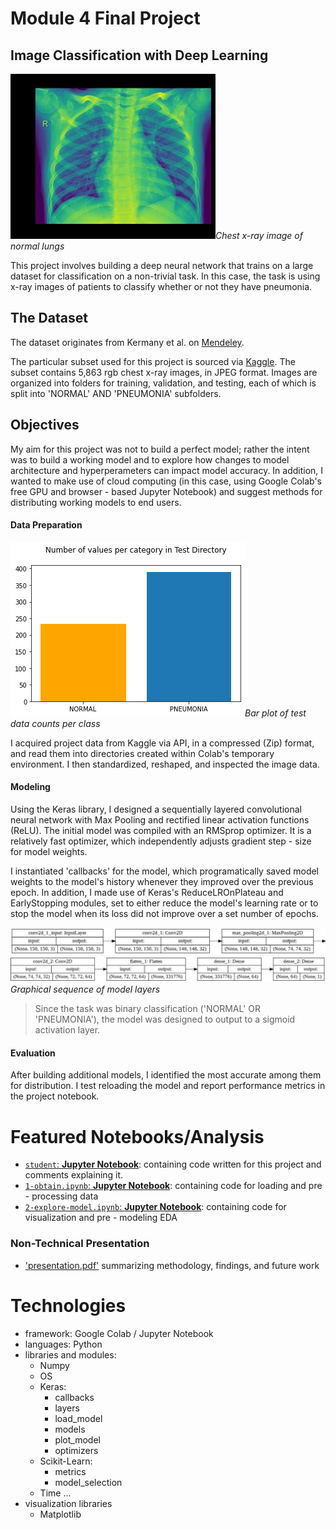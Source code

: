 # Module 4 Final Project

<!-- #region -->
## Image Classification with Deep Learning
!["Chest x-ray image of normal lungs"](images/normal.jpg)*Chest x-ray image of normal lungs*

This project involves building a deep neural network that trains on a large dataset for classification on a non-trivial task. In this case, the task is using x-ray images of patients to classify whether or not they have pneumonia.

## The Dataset

The dataset originates from Kermany et al. on [Mendeley](https://data.mendeley.com/datasets/rscbjbr9sj/3).

The particular subset used for this project is sourced via [Kaggle](https://www.kaggle.com/paultimothymooney/chest-xray-pneumonia). The subset contains 5,863 rgb chest x-ray images, in JPEG format. Images are organized into folders for training, validation, and testing, each of which is split into 'NORMAL' AND 'PNEUMONIA' subfolders.

## Objectives

My aim for this project was not to build a perfect model; rather the intent was to build a working model and to explore how changes to model architecture and hyperperameters can impact model accuracy. In addition, I wanted to make use of cloud computing (in this case, using Google Colab's free GPU and browser - based Jupyter Notebook) and suggest methods for distributing working models to end users.

#### Data Preparation
!["Bar plot of test data counts per class"](images/test-counts.png)*Bar plot of test data counts per class*

I acquired project data from Kaggle via API, in a compressed (Zip) format, and read them into directories created within Colab's temporary environment. I then standardized, reshaped, and inspected the image data.

#### Modeling

Using the Keras library, I designed a sequentially layered convolutional neural network with Max Pooling and rectified linear activation functions (ReLU). The initial model was compiled with an RMSprop optimizer. It is a relatively fast optimizer, which independently adjusts gradient step - size for model weights.

I instantiated 'callbacks' for the model, which programatically saved model weights to the model's history whenever they improved over the previous epoch. In addition, I made use of Keras's ReduceLROnPlateau and EarlyStopping modules, set to either reduce the model's learning rate or to stop the model when its loss did not improve over a set number of epochs.

![""](images/horizontal-model-architecture-top.jpg)
!["Graphical sequence of model layers"](images/horizontal-model-architecture-bottom.jpg)*Graphical sequence of model layers*

> Since the task was binary classification ('NORMAL' OR 'PNEUMONIA'), the model was designed to output to a sigmoid activation layer.

#### Evaluation

After building additional models, I identified the most accurate among them for distribution. I test reloading the model and report performance metrics in the project notebook.

# Featured Notebooks/Analysis

* [`student`: **Jupyter Notebook**](student.ipynb): containing code written for this project and comments explaining it.
* [`1-obtain.ipynb`: **Jupyter Notebook**](1-obtain.ipynb): containing code for loading and pre - processing data
* [`2-explore-model.ipynb`: **Jupyter Notebook**](2-explore-model.ipynb): containing code for visualization and pre - modeling EDA


### Non-Technical Presentation

* ['presentation.pdf'](presentation.pdf) summarizing  methodology, findings, and future work


# Technologies
* framework: Google Colab / Jupyter Notebook
* languages: Python
* libraries and modules:
  - Numpy
  - OS
  - Keras:
    * callbacks
    * layers
    * load_model
    * models
    * plot_model
    * optimizers
  - Scikit-Learn:
    * metrics
    * model_selection
  - Time
    ...
* visualization libraries
  - Matplotlib

<!-- #endregion -->

```python

```
